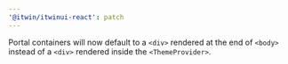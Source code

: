 ```yaml
---
'@itwin/itwinui-react': patch
---
```


Portal containers will now default to a `<div>` rendered at the end of `<body>` instead of a `<div>` rendered inside the `<ThemeProvider>`.
